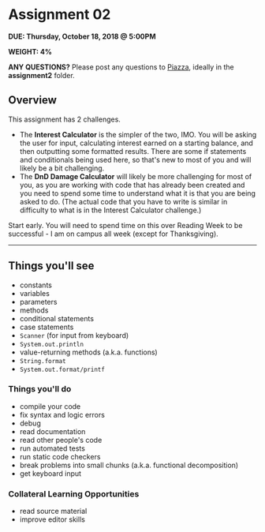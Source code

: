 # Assignment 02

**DUE: Thursday, October 18, 2018 @ 5:00PM**

**WEIGHT: 4%**

**ANY QUESTIONS?** Please post any questions to [Piazza](https://piazza.com/class/jm9cg39jrr21zs?cid=9#), ideally in the **assignment2** folder.

## Overview

This assignment has 2 challenges.

- The **Interest Calculator** is the simpler of the two, IMO. You will be asking the user for input, calculating interest earned on a starting balance, and then outputting some formatted results. There are some if statements and conditionals being used here, so that's new to most of you and will likely be a bit challenging.
- The **DnD Damage Calculator** will likely be more challenging for most of you, as you are working with code that has already been created and you need to spend some time to understand what it is that you are being asked to do. (The actual code that you have to write is similar in difficulty to what is in the Interest Calculator challenge.)

Start early. You will need to spend time on this over Reading Week to be successful - I am on campus all week (except for Thanksgiving).

---

## Things you'll see

- constants
- variables
- parameters
- methods
- conditional statements
- case statements
- `Scanner` (for input from keyboard)
- `System.out.println`
- value-returning methods (a.k.a. functions)
- `String.format`
- `System.out.format/printf`

### Things you'll do

- compile your code
- fix syntax and logic errors
- debug
- read documentation
- read other people's code
- run automated tests
- run static code checkers
- break problems into small chunks (a.k.a. functional decomposition)
- get keyboard input

### Collateral Learning Opportunities

- read source material
- improve editor skills
